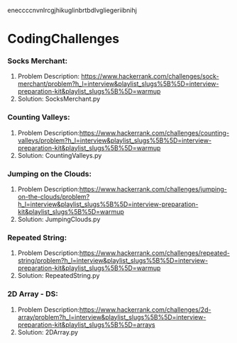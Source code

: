 eneccccnvnlrcgjhikuglinbrtbdlvgliegeriibnihj
# CodingChallenges

### Socks Merchant: 

1. Problem Description: https://www.hackerrank.com/challenges/sock-merchant/problem?h_l=interview&playlist_slugs%5B%5D=interview-preparation-kit&playlist_slugs%5B%5D=warmup
2. Solution: SocksMerchant.py

### Counting Valleys:

1. Problem Description:https://www.hackerrank.com/challenges/counting-valleys/problem?h_l=interview&playlist_slugs%5B%5D=interview-preparation-kit&playlist_slugs%5B%5D=warmup
2. Solution: CountingValleys.py

### Jumping on the Clouds:

1. Problem Description:https://www.hackerrank.com/challenges/jumping-on-the-clouds/problem?h_l=interview&playlist_slugs%5B%5D=interview-preparation-kit&playlist_slugs%5B%5D=warmup
2. Solution: JumpingClouds.py

### Repeated String:

1. Problem Description:https://www.hackerrank.com/challenges/repeated-string/problem?h_l=interview&playlist_slugs%5B%5D=interview-preparation-kit&playlist_slugs%5B%5D=warmup
2. Solution: RepeatedString.py

### 2D Array - DS:

1. Problem Description:https://www.hackerrank.com/challenges/2d-array/problem?h_l=interview&playlist_slugs%5B%5D=interview-preparation-kit&playlist_slugs%5B%5D=arrays
2. Solution: 2DArray.py
